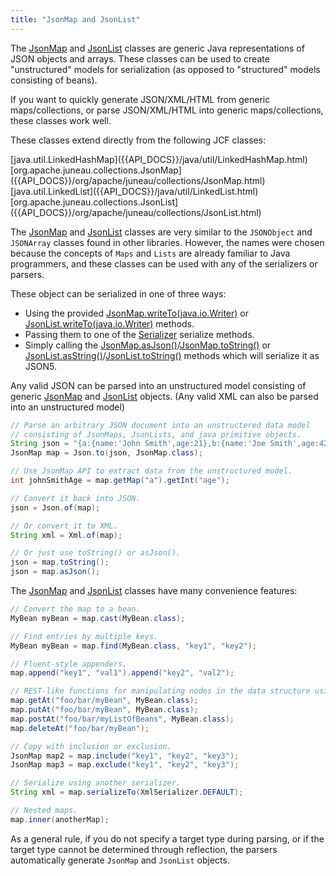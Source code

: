 ```yaml
---
title: "JsonMap and JsonList"
---
```


The [JsonMap]({{API_DOCS}}/org/apache/juneau/collections/JsonMap.html) and [JsonList]({{API_DOCS}}/org/apache/juneau/collections/JsonList.html) classes are generic Java representations of JSON objects and arrays.
These classes can be used to create "unstructured" models for serialization (as opposed to "structured" models
consisting of beans).

If you want to quickly generate JSON/XML/HTML from generic maps/collections, or parse JSON/XML/HTML into generic
maps/collections, these classes work well.

These classes extend directly from the following JCF classes:

<tree>
<node-0><java-class>[java.util.LinkedHashMap]({{API_DOCS}}/java/util/LinkedHashMap.html)</java-class></node-0>
<node-1><java-class>[org.apache.juneau.collections.JsonMap]({{API_DOCS}}/org/apache/juneau/collections/JsonMap.html)</java-class></node-1>
<node-0><java-class>[java.util.LinkedList]({{API_DOCS}}/java/util/LinkedList.html)</java-class></node-0>
<node-1><java-class>[org.apache.juneau.collections.JsonList]({{API_DOCS}}/org/apache/juneau/collections/JsonList.html)</java-class></node-1>
</tree>

The [JsonMap]({{API_DOCS}}/org/apache/juneau/collections/JsonMap.html) and [JsonList]({{API_DOCS}}/org/apache/juneau/collections/JsonList.html) classes are very similar to the `JSONObject` and `JSONArray` classes found in other libraries.
However, the names were chosen because the concepts of `Maps` and `Lists` are already familiar to Java programmers, and
these classes can be used with any of the serializers or parsers.

These object can be serialized in one of three ways:

- Using the provided [JsonMap.writeTo(java.io.Writer)]({{API_DOCS}}/org/apache/juneau/collections/JsonMap.html#writeTo(java.io.Writer)) or [JsonList.writeTo(java.io.Writer)]({{API_DOCS}}/org/apache/juneau/collections/JsonList.html#writeTo(java.io.Writer)) methods.
- Passing them to one of the [Serializer]({{API_DOCS}}/org/apache/juneau/serializer/Serializer.html) serialize methods.
- Simply calling the [JsonMap.asJson()]({{API_DOCS}}/org/apache/juneau/collections/JsonMap.html#asJson())/[JsonMap.toString()]({{API_DOCS}}/org/apache/juneau/collections/JsonMap.html#toString()) or [JsonList.asString()]({{API_DOCS}}/org/apache/juneau/collections/JsonList.html#asString())/[JsonList.toString()]({{API_DOCS}}/org/apache/juneau/collections/JsonList.html#toString()) methods which will serialize it as JSON5.

Any valid JSON can be parsed into an unstructured model consisting of generic [JsonMap]({{API_DOCS}}/org/apache/juneau/collections/JsonMap.html) and [JsonList]({{API_DOCS}}/org/apache/juneau/collections/JsonList.html) objects.
(Any valid XML can also be parsed into an unstructured model)

```java
// Parse an arbitrary JSON document into an unstructered data model
// consisting of JsonMaps, JsonLists, and java primitive objects.
String json = "{a:{name:'John Smith',age:21},b:{name:'Joe Smith',age:42}}";
JsonMap map = Json.to(json, JsonMap.class);

// Use JsonMap API to extract data from the unstructured model.
int johnSmithAge = map.getMap("a").getInt("age");

// Convert it back into JSON.
json = Json.of(map);

// Or convert it to XML.
String xml = Xml.of(map);

// Or just use toString() or asJson().
json = map.toString();
json = map.asJson();
```

The [JsonMap]({{API_DOCS}}/org/apache/juneau/collections/JsonMap.html) and [JsonList]({{API_DOCS}}/org/apache/juneau/collections/JsonList.html) classes have many convenience features:

```java
// Convert the map to a bean.
MyBean myBean = map.cast(MyBean.class);

// Find entries by multiple keys.
MyBean myBean = map.find(MyBean.class, "key1", "key2");

// Fluent-style appenders.
map.append("key1", "val1").append("key2", "val2");

// REST-like functions for manipulating nodes in the data structure using URL-like notation.
map.getAt("foo/bar/myBean", MyBean.class);
map.putAt("foo/bar/myBean", MyBean.class);
map.postAt("foo/bar/myListOfBeans", MyBean.class);
map.deleteAt("foo/bar/myBean");

// Copy with inclusion or exclusion.
JsonMap map2 = map.include("key1", "key2", "key3");
JsonMap map3 = map.exclude("key1", "key2", "key3");

// Serialize using another serializer.
String xml = map.serializeTo(XmlSerializer.DEFAULT);

// Nested maps.
map.inner(anotherMap);
```

As a general rule, if you do not specify a target type during parsing, or if the target type cannot be determined
through reflection, the parsers automatically generate `JsonMap` and `JsonList` objects.
